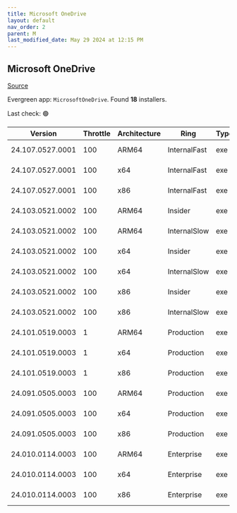```yaml
---
title: Microsoft OneDrive
layout: default
nav_order: 2
parent: M
last_modified_date: May 29 2024 at 12:15 PM
---
```


## Microsoft OneDrive

[Source](https://onedrive.live.com/)

Evergreen app: `MicrosoftOneDrive`. Found **18** installers.

Last check: 🟢

| Version          | Throttle | Architecture | Ring         | Type | Sha256                                                           | URI                                                                                                                                                                  |
| ---------------- | -------- | ------------ | ------------ | ---- | ---------------------------------------------------------------- | -------------------------------------------------------------------------------------------------------------------------------------------------------------------- |
| 24.107.0527.0001 | 100      | ARM64        | InternalFast | exe  | e07836ccde1d13365378be42fd9b1b3a8c1d0111aa81abb019b21119413cfacf | [https://oneclient.sfx.ms/Win/Installers/24.107.0527.0001/arm64/OneDriveSetup.exe](https://oneclient.sfx.ms/Win/Installers/24.107.0527.0001/arm64/OneDriveSetup.exe) |
| 24.107.0527.0001 | 100      | x64          | InternalFast | exe  | 89e48b4dc8b4d44679c8cc75f36f1c6f64fabafe0e618fca74054037643bb858 | [https://oneclient.sfx.ms/Win/Installers/24.107.0527.0001/amd64/OneDriveSetup.exe](https://oneclient.sfx.ms/Win/Installers/24.107.0527.0001/amd64/OneDriveSetup.exe) |
| 24.107.0527.0001 | 100      | x86          | InternalFast | exe  | a85ca2c8352d1bdadcd26aa7f1dc56b7d047bd6f1c7daae42c3fc64b18786dd1 | [https://oneclient.sfx.ms/Win/Installers/24.107.0527.0001/OneDriveSetup.exe](https://oneclient.sfx.ms/Win/Installers/24.107.0527.0001/OneDriveSetup.exe)             |
| 24.103.0521.0002 | 100      | ARM64        | Insider      | exe  | 3250b2bcd8a0d266f8f4b33b77d8842f9ccf04d5d8dcecf8f9de3ffe6068fd01 | [https://oneclient.sfx.ms/Win/Installers/24.103.0521.0002/arm64/OneDriveSetup.exe](https://oneclient.sfx.ms/Win/Installers/24.103.0521.0002/arm64/OneDriveSetup.exe) |
| 24.103.0521.0002 | 100      | ARM64        | InternalSlow | exe  | 3250b2bcd8a0d266f8f4b33b77d8842f9ccf04d5d8dcecf8f9de3ffe6068fd01 | [https://oneclient.sfx.ms/Win/Installers/24.103.0521.0002/arm64/OneDriveSetup.exe](https://oneclient.sfx.ms/Win/Installers/24.103.0521.0002/arm64/OneDriveSetup.exe) |
| 24.103.0521.0002 | 100      | x64          | Insider      | exe  | 7cabedbed6db26a63d2b32996bea1a32cf8a08e72460e28fc231d26ce97c8a34 | [https://oneclient.sfx.ms/Win/Installers/24.103.0521.0002/amd64/OneDriveSetup.exe](https://oneclient.sfx.ms/Win/Installers/24.103.0521.0002/amd64/OneDriveSetup.exe) |
| 24.103.0521.0002 | 100      | x64          | InternalSlow | exe  | 7cabedbed6db26a63d2b32996bea1a32cf8a08e72460e28fc231d26ce97c8a34 | [https://oneclient.sfx.ms/Win/Installers/24.103.0521.0002/amd64/OneDriveSetup.exe](https://oneclient.sfx.ms/Win/Installers/24.103.0521.0002/amd64/OneDriveSetup.exe) |
| 24.103.0521.0002 | 100      | x86          | Insider      | exe  | 2498f585df5f83a8c79630724855076c3c2077fab175d9035ad192caeff51dd5 | [https://oneclient.sfx.ms/Win/Installers/24.103.0521.0002/OneDriveSetup.exe](https://oneclient.sfx.ms/Win/Installers/24.103.0521.0002/OneDriveSetup.exe)             |
| 24.103.0521.0002 | 100      | x86          | InternalSlow | exe  | 2498f585df5f83a8c79630724855076c3c2077fab175d9035ad192caeff51dd5 | [https://oneclient.sfx.ms/Win/Installers/24.103.0521.0002/OneDriveSetup.exe](https://oneclient.sfx.ms/Win/Installers/24.103.0521.0002/OneDriveSetup.exe)             |
| 24.101.0519.0003 | 1        | ARM64        | Production   | exe  | 3f0f8ca5bcaa8967032002a4e60f8e6e07e7692c02bfaff560744d4348fff62e | [https://oneclient.sfx.ms/Win/Installers/24.101.0519.0003/arm64/OneDriveSetup.exe](https://oneclient.sfx.ms/Win/Installers/24.101.0519.0003/arm64/OneDriveSetup.exe) |
| 24.101.0519.0003 | 1        | x64          | Production   | exe  | 06cf6678575c1e82ea59d96e1f64dd94cac71a00845288f229281d5d8f466ba0 | [https://oneclient.sfx.ms/Win/Installers/24.101.0519.0003/amd64/OneDriveSetup.exe](https://oneclient.sfx.ms/Win/Installers/24.101.0519.0003/amd64/OneDriveSetup.exe) |
| 24.101.0519.0003 | 1        | x86          | Production   | exe  | d94c447050e3d4c4ff1d9e989dc2430169e13a5f3090e82f75012def1ae0a908 | [https://oneclient.sfx.ms/Win/Installers/24.101.0519.0003/OneDriveSetup.exe](https://oneclient.sfx.ms/Win/Installers/24.101.0519.0003/OneDriveSetup.exe)             |
| 24.091.0505.0003 | 100      | ARM64        | Production   | exe  | 9fcacba9299e59470c2a9cc388ae8a2ec505d55dfc2f3032036f55636623c1e7 | [https://oneclient.sfx.ms/Win/Installers/24.091.0505.0003/arm64/OneDriveSetup.exe](https://oneclient.sfx.ms/Win/Installers/24.091.0505.0003/arm64/OneDriveSetup.exe) |
| 24.091.0505.0003 | 100      | x64          | Production   | exe  | 886ac24aec65bf2d4ae02479f17c76b1e6d2893b93d6e2e4042e0d8992461b32 | [https://oneclient.sfx.ms/Win/Installers/24.091.0505.0003/amd64/OneDriveSetup.exe](https://oneclient.sfx.ms/Win/Installers/24.091.0505.0003/amd64/OneDriveSetup.exe) |
| 24.091.0505.0003 | 100      | x86          | Production   | exe  | 35850e66eba78c17426eab03ff7d813e19db472add55cc7e13eab17a83bfa838 | [https://oneclient.sfx.ms/Win/Installers/24.091.0505.0003/OneDriveSetup.exe](https://oneclient.sfx.ms/Win/Installers/24.091.0505.0003/OneDriveSetup.exe)             |
| 24.010.0114.0003 | 100      | ARM64        | Enterprise   | exe  | 4959404b563a9813bd2e6ee361aad266135165676003db76dc173671f12cc390 | [https://oneclient.sfx.ms/Win/Installers/24.010.0114.0003/arm64/OneDriveSetup.exe](https://oneclient.sfx.ms/Win/Installers/24.010.0114.0003/arm64/OneDriveSetup.exe) |
| 24.010.0114.0003 | 100      | x64          | Enterprise   | exe  | 6d02a25e10f441976e856d9672c174a5c2e3f9966eca2934f2f701c00d2bfbf6 | [https://oneclient.sfx.ms/Win/Installers/24.010.0114.0003/amd64/OneDriveSetup.exe](https://oneclient.sfx.ms/Win/Installers/24.010.0114.0003/amd64/OneDriveSetup.exe) |
| 24.010.0114.0003 | 100      | x86          | Enterprise   | exe  | 18c63fb18ead14f73d690567c7854375214cf9e34fae721f78fe4fc86f64d4cf | [https://oneclient.sfx.ms/Win/Installers/24.010.0114.0003/OneDriveSetup.exe](https://oneclient.sfx.ms/Win/Installers/24.010.0114.0003/OneDriveSetup.exe)             |
